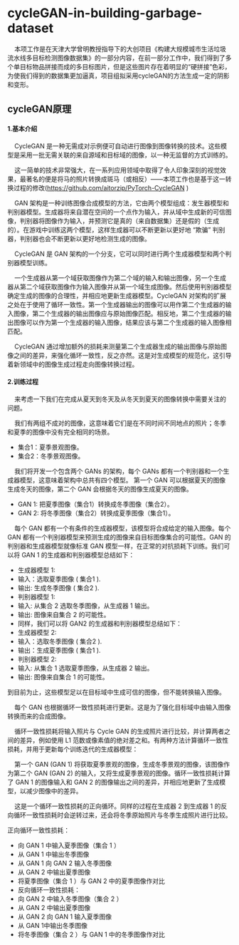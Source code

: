# cycleGAN-in-building-garbage-dataset
&nbsp;&nbsp;&nbsp;&nbsp;本项工作是在天津大学曾明教授指导下的大创项目《构建大规模城市生活垃圾流水线多目标检测图像数据集》的一部分内容，在前一部分工作中，我们得到了多个单目标物品拼接而成的多目标图片，但是这些图片存在着明显的“硬拼接”色彩，为使我们得到的数据集更加逼真，项目组拟采用cycleGAN的方法生成一定的阴影和变形。 
  
## cycleGAN原理
#### 1.基本介绍
&nbsp;&nbsp;&nbsp;&nbsp;CycleGAN 是一种无需成对示例便可自动进行图像到图像转换的技术。这些模型是采用一批无需关联的来自源域和目标域的图像，以一种无监督的方式训练的。

&nbsp;&nbsp;&nbsp;&nbsp;这一简单的技术非常强大，在一系列应用领域中取得了令人印象深刻的视觉效果，最著名的便是将马的照片转换成斑马（或相反）——本项工作也是基于这一转换过程的修改(https://github.com/aitorzip/PyTorch-CycleGAN )

&nbsp;&nbsp;&nbsp;&nbsp;GAN 架构是一种训练图像合成模型的方法，它由两个模型组成：发生器模型和判别器模型。生成器将来自潜在空间的一个点作为输入，并从域中生成新的可信图像，判别器将图像作为输入，并预测它是真的（来自数据集）还是假的（生成的）。在游戏中训练这两个模型，这样生成器可以不断更新以更好地 “欺骗” 判别器，判别器也会不断更新以更好地检测生成的图像。

&nbsp;&nbsp;&nbsp;&nbsp;CycleGAN 是 GAN 架构的一个分支，它可以同时进行两个生成器模型和两个判别器模型训练。

&nbsp;&nbsp;&nbsp;&nbsp;一个生成器从第一个域获取图像作为第二个域的输入和输出图像，另一个生成器从第二个域获取图像作为输入图像并从第一个域生成图像。然后使用判别器模型确定生成的图像的合理性，并相应地更新生成器模型。CycleGAN 对架构的扩展之处在于使用了循环一致性。第一个生成器输出的图像可以用作第二个生成器的输入图像，第二个生成器的输出图像应与原始图像匹配。相反地，第二个生成器的输出图像可以作为第一个生成器的输入图像，结果应该与第二个生成器的输入图像相匹配。

&nbsp;&nbsp;&nbsp;&nbsp;CycleGAN 通过增加额外的损耗来测量第二个生成器生成的输出图像与原始图像之间的差异，来强化循环一致性，反之亦然。这是对生成模型的规范化，这引导着新领域中的图像生成过程走向图像转换过程。

#### 2.训练过程

&nbsp;&nbsp;&nbsp;&nbsp;来考虑一下我们在完成从夏天到冬天及从冬天到夏天的图像转换中需要关注的问题。

&nbsp;&nbsp;&nbsp;&nbsp;我们有两组不成对的图像，这意味着它们是在不同时间不同地点的照片；冬季和夏季的图像中没有完全相同的场景。

 - 集合1：夏季景观图像。
 - 集合2：冬季景观图像。

&nbsp;&nbsp;&nbsp;&nbsp;我们将开发一个包含两个 GANs 的架构，每个 GANs 都有一个判别器和一个生成器模型，这意味着架构中总共有四个模型。
第一个 GAN 可以根据夏天的图像生成冬天的图像，第二个 GAN 会根据冬天的图像生成夏天的图像。

 - GAN 1: 把夏季图像（集合1）转换成冬季图像（集合2）。
 - GAN 2: 将冬季图像（集合2）转换成夏季图像（集合1）。

&nbsp;&nbsp;&nbsp;&nbsp;每个 GAN 都有一个有条件的生成器模型，该模型将合成给定的输入图像。每个 GAN 都有一个判别器模型来预测生成的图像来自目标图像集合的可能性。GAN 的判别器和生成器模型就像标准 GAN 模型一样，在正常的对抗损耗下训练。我们可以将 GAN 1 的生成器和判别器模型总结如下：

 - 生成器模型 1:
 - 输入：选取夏季图像 ( 集合1 ).
 - 输出: 生成冬季图像 ( 集合2 ).
 - 判别器模型 1:
 - 输入: 从集合 2 选取冬季图像，从生成器 1 输出。
 - 输出: 图像来自集合 2 的可能性。
 - 同样，我们可以将 GAN2 的生成器和判别器模型总结如下：
 - 生成器模型 2:
 - 输入：选取冬季图像 ( 集合2 ).
 - 输出：生成夏季图像 ( 集合1 ).
 - 判别器模型 2:
 - 输入: 从集合 1 选取夏季图像，从生成器 2 输出。
 - 输出: 图像来自集合 1 的可能性。

到目前为止，这些模型足以在目标域中生成可信的图像，但不能转换输入图像。

&nbsp;&nbsp;&nbsp;&nbsp;每个 GAN 也根据循环一致性损耗进行更新。这是为了强化目标域中由输入图像转换而来的合成图像。

&nbsp;&nbsp;&nbsp;&nbsp;循环一致性损耗将输入照片与 Cycle GAN 的生成照片进行比较，并计算两者之间的差异，例如使用 L1 范数或像素值的绝对差之和。有两种方法计算循环一致性损耗，并用于更新每个训练迭代的生成器模型：

&nbsp;&nbsp;&nbsp;&nbsp;第一个 GAN (GAN 1) 将获取夏季景观的图像，生成冬季景观的图像，该图像作为第二个 GAN (GAN 2) 的输入，又将生成夏季景观的图像。循环一致性损耗计算了 GAN 1 的图像输入和 GAN 2 的图像输出之间的差异，并相应地更新了生成模型，以减少图像中的差异。

&nbsp;&nbsp;&nbsp;&nbsp;这是一个循环一致性损耗的正向循环。同样的过程在生成器 2 到生成器 1 的反向循环一致性损耗时会逆转过来，还会将冬季原始照片与冬季生成照片进行比较。

正向循环一致性损耗：

 - 向 GAN 1 中输入夏季图像（集合 1 ）
 - 从 GAN 1 中输出冬季图像
 - 从 GAN 1 向 GAN 2 输入冬季图像
 - 从 GAN 2 中输出夏季图像
 - 将夏季图像（集合 1 ）与 GAN 2 中的夏季图像作对比
 - 反向循环一致性损耗：
 - 向 GAN 2 中输入冬季图像（集合 2 ）
 - 从 GAN 2 中输出夏季图像
 - 从 GAN 2 向 GAN 1 输入夏季图像
 - 从 GAN 1中输出冬季图像
 - 将冬季图像（集合 2 ）与 GAN 1 中的冬季图像作对比


